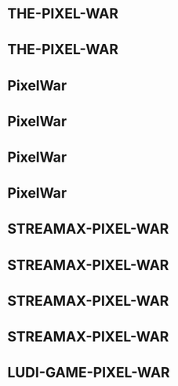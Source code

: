 # THE-PIXEL-WAR
# THE-PIXEL-WAR
# PixelWar
# PixelWar
# PixelWar
# PixelWar
# STREAMAX-PIXEL-WAR
# STREAMAX-PIXEL-WAR
# STREAMAX-PIXEL-WAR
# STREAMAX-PIXEL-WAR
# LUDI-GAME-PIXEL-WAR
